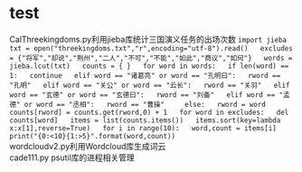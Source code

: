 # test
CalThreekingdoms.py利用jieba库统计三国演义任务的出场次数
`import jieba  
txt = open("threekingdoms.txt","r",encoding="utf-8").read()  
excludes = {"将军","却说","荆州","二人","不可","不能","如此","商议","如何"}  
words = jieba.lcut(txt)  
counts = { }  
for word in words:  
    if len(word) == 1:  
        continue  
    elif word == "诸葛亮" or word == "孔明曰":  
         rword == "孔明"  
    elif word == "关公" or word == "云长":  
         rword == "关羽"  
    elif word == "玄德" or word == "玄德曰":  
         rword == "刘备"  
    elif word == "孟德" or word == "丞相":  
         rword == "曹操"    
    else:  
        rword = word  
    counts[rword] = counts.get(rword,0) + 1  
for word in excludes:  
    del counts[word]  
items = list(counts.items())  
items.sort(key=lambda x:x[1],reverse=True)  
for i in range(10):  
    word,count = items[i]  
print("{0:<10}{1:>5}".format(word,count))`  
wordcloudv2.py利用Wordcloud库生成词云    
cade111.py psutil库的进程相关管理

